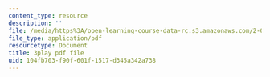```yaml
---
content_type: resource
description: ''
file: /media/https%3A/open-learning-course-data-rc.s3.amazonaws.com/2-003sc-engineering-dynamics-fall-2011/104fb703f90f601f1517d345a342a738_GUvoVvXwoOQ.pdf
file_type: application/pdf
resourcetype: Document
title: 3play pdf file
uid: 104fb703-f90f-601f-1517-d345a342a738
---
```

